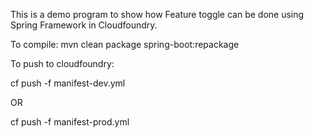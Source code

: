 This is a demo program to show how Feature toggle can be done using Spring Framework in Cloudfoundry.

To compile:
mvn clean package spring-boot:repackage

To push to cloudfoundry:

cf push -f manifest-dev.yml

OR

cf push -f manifest-prod.yml

